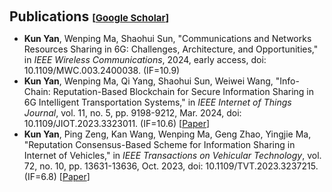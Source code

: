 <h1 id="publications"></h1>

<h2 style="margin: 60px 0px 10px;">Publications <temp style="font-size:15px;">[</temp><a href="https://scholar.google.com/citations?user=NyUwUmIAAAAJ" target="_blank" style="font-size:15px;">Google Scholar</a><temp style="font-size:15px;">]</temp></h2>

* **Kun Yan**, Wenping Ma, Shaohui Sun, "Communications and Networks Resources Sharing in 6G: Challenges, Architecture, and Opportunities," in  *IEEE Wireless Communications*, 2024, early access, doi: 10.1109/MWC.003.2400038. (IF=10.9)
* **Kun Yan**, Wenping Ma, Qi Yang, Shaohui Sun, Weiwei Wang, "Info-Chain: Reputation-Based Blockchain for Secure Information Sharing in 6G Intelligent Transportation Systems," in  *IEEE Internet of Things Journal*, vol. 11, no. 5, pp. 9198-9212, Mar. 2024, doi: 10.1109/JIOT.2023.3323011. (IF=10.6) [[Paper](https://ieeexplore.ieee.org/document/10274999)]
* **Kun Yan**, Ping Zeng, Kan Wang, Wenping Ma, Geng Zhao, Yingjie Ma, "Reputation Consensus-Based Scheme for Information Sharing in Internet of Vehicles," in  *IEEE Transactions on Vehicular Technology*, vol. 72, no. 10, pp. 13631-13636, Oct. 2023, doi: 10.1109/TVT.2023.3237215. (IF=6.8) [[Paper](https://ieeexplore.ieee.org/document/10018258)]
